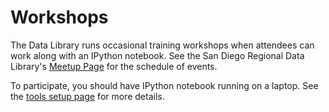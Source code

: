Workshops
==================

The Data Library runs occasional training workshops when attendees can work along with an IPython notebook. See the San Diego Regional Data Library's [Meetup Page](http://www.meetup.com/San-Diego-Regional-Data-Library/events/192906652/) for the schedule of events. 

To participate, you should have IPython notebook running on a laptop. See the [tools setup page](https://sandiegodata.atlassian.net/wiki/display/IP/Setup+And+Learn+Your+Tools) for more details. 